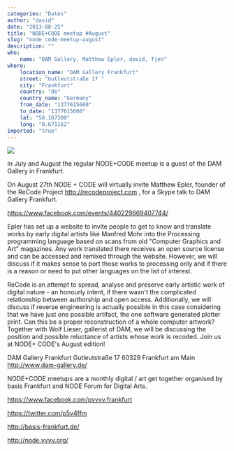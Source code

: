 ```yaml
---
categories: "Dates"
author: "david"
date: "2013-08-25"
title: "NODE+CODE meetup #August"
slug: "node code-meetup-august"
description: ""
who: 
    name: "DAM Gallery, Matthew Epler, david, fjen"
where: 
    location_name: "DAM Gallery Frankfurt"
    street: "Gutleutstraße 17 "
    city: "Frankfurt"
    country: "de"
    country_name: "Germany"
    from_date: "1377615600"
    to_date: "1377615600"
    lat: "50.107300"
    long: "8.671162"
imported: "true"
---
```



![](mohr05.png) 

In July and August the regular NODE+CODE meetup is a guest of the DAM Gallery in Frankfurt.

On August 27th NODE + CODE will virtually invite Matthew Epler, founder of the ReCode Project  <http://recodeproject.com> , for a Skype talk to DAM Gallery Frankfurt. 

https://www.facebook.com/events/440229669407744/

Epler has set up a website to invite people to get to know and translate works by early digital artists like Manfred Mohr into the Processing programming language based on scans from old "Computer Graphics and Art" magazines. Any work translated there receives an open source license and can be accessed and remixed through the website. However, we will discuss if it makes sense to port those works to processing only and if there is a reason or need to put other languages on the list of interest. 

ReCode is an attempt to spread, analyse and preserve early artistic work of digital nature - an honourly intent, if there wasn't the complicated relationship between authorship and open access. Additionally, we will discuss if reverse engineering is actually possible in this case considering that we have just one possible artifact, the one software generated plotter print. Can this be a proper reconstruction of a whole computer artwork? Together with Wolf Lieser, gallerist of DAM, we will be discussing the position and possible reluctance of artists whose work is recoded. Join us at NODE+ CODE's August edition! 

DAM Gallery Frankfurt
Gutleutstraße 17
60329 Frankfurt am Main
http://www.dam-gallery.de/

NODE+CODE meetups are a monthly digital / art get together organised by basis Frankfurt and NODE Forum for Digital Arts.

<https://www.facebook.com/pvvvv.frankfurt>

<https://twitter.com/p5v4ffm>

<http://basis-frankfurt.de/>

<http://node.vvvv.org/>